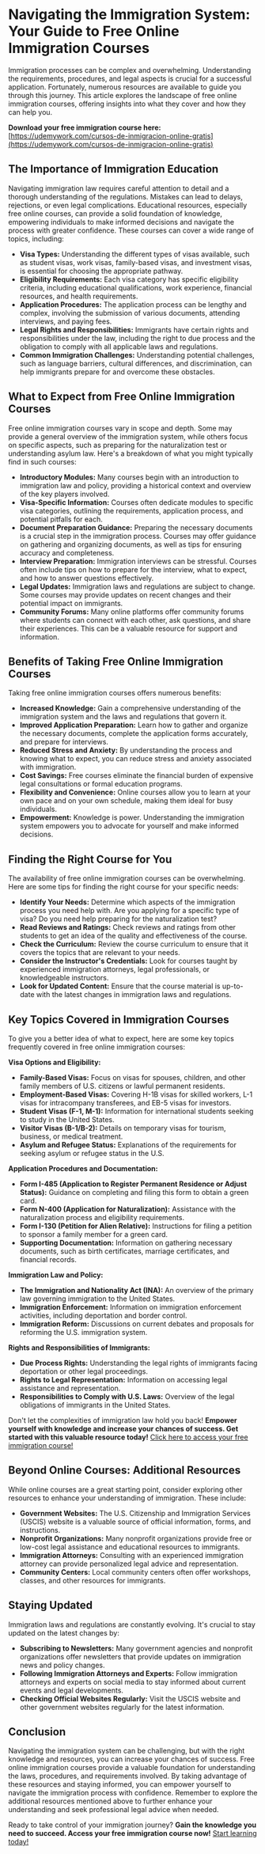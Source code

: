 # Navigating the Immigration System: Your Guide to Free Online Immigration Courses

Immigration processes can be complex and overwhelming. Understanding the requirements, procedures, and legal aspects is crucial for a successful application. Fortunately, numerous resources are available to guide you through this journey. This article explores the landscape of free online immigration courses, offering insights into what they cover and how they can help you.

**Download your free immigration course here:** [https://udemywork.com/cursos-de-inmigracion-online-gratis](https://udemywork.com/cursos-de-inmigracion-online-gratis)

## The Importance of Immigration Education

Navigating immigration law requires careful attention to detail and a thorough understanding of the regulations. Mistakes can lead to delays, rejections, or even legal complications.  Educational resources, especially free online courses, can provide a solid foundation of knowledge, empowering individuals to make informed decisions and navigate the process with greater confidence.  These courses can cover a wide range of topics, including:

*   **Visa Types:** Understanding the different types of visas available, such as student visas, work visas, family-based visas, and investment visas, is essential for choosing the appropriate pathway.
*   **Eligibility Requirements:** Each visa category has specific eligibility criteria, including educational qualifications, work experience, financial resources, and health requirements.
*   **Application Procedures:** The application process can be lengthy and complex, involving the submission of various documents, attending interviews, and paying fees.
*   **Legal Rights and Responsibilities:** Immigrants have certain rights and responsibilities under the law, including the right to due process and the obligation to comply with all applicable laws and regulations.
*   **Common Immigration Challenges:** Understanding potential challenges, such as language barriers, cultural differences, and discrimination, can help immigrants prepare for and overcome these obstacles.

## What to Expect from Free Online Immigration Courses

Free online immigration courses vary in scope and depth. Some may provide a general overview of the immigration system, while others focus on specific aspects, such as preparing for the naturalization test or understanding asylum law. Here's a breakdown of what you might typically find in such courses:

*   **Introductory Modules:** Many courses begin with an introduction to immigration law and policy, providing a historical context and overview of the key players involved.
*   **Visa-Specific Information:** Courses often dedicate modules to specific visa categories, outlining the requirements, application process, and potential pitfalls for each.
*   **Document Preparation Guidance:** Preparing the necessary documents is a crucial step in the immigration process. Courses may offer guidance on gathering and organizing documents, as well as tips for ensuring accuracy and completeness.
*   **Interview Preparation:**  Immigration interviews can be stressful.  Courses often include tips on how to prepare for the interview, what to expect, and how to answer questions effectively.
*   **Legal Updates:** Immigration laws and regulations are subject to change.  Some courses may provide updates on recent changes and their potential impact on immigrants.
*   **Community Forums:** Many online platforms offer community forums where students can connect with each other, ask questions, and share their experiences. This can be a valuable resource for support and information.

## Benefits of Taking Free Online Immigration Courses

Taking free online immigration courses offers numerous benefits:

*   **Increased Knowledge:** Gain a comprehensive understanding of the immigration system and the laws and regulations that govern it.
*   **Improved Application Preparation:** Learn how to gather and organize the necessary documents, complete the application forms accurately, and prepare for interviews.
*   **Reduced Stress and Anxiety:** By understanding the process and knowing what to expect, you can reduce stress and anxiety associated with immigration.
*   **Cost Savings:** Free courses eliminate the financial burden of expensive legal consultations or formal education programs.
*   **Flexibility and Convenience:** Online courses allow you to learn at your own pace and on your own schedule, making them ideal for busy individuals.
*   **Empowerment:**  Knowledge is power. Understanding the immigration system empowers you to advocate for yourself and make informed decisions.

## Finding the Right Course for You

The availability of free online immigration courses can be overwhelming. Here are some tips for finding the right course for your specific needs:

*   **Identify Your Needs:**  Determine which aspects of the immigration process you need help with. Are you applying for a specific type of visa? Do you need help preparing for the naturalization test?
*   **Read Reviews and Ratings:** Check reviews and ratings from other students to get an idea of the quality and effectiveness of the course.
*   **Check the Curriculum:** Review the course curriculum to ensure that it covers the topics that are relevant to your needs.
*   **Consider the Instructor's Credentials:**  Look for courses taught by experienced immigration attorneys, legal professionals, or knowledgeable instructors.
*   **Look for Updated Content:**  Ensure that the course material is up-to-date with the latest changes in immigration laws and regulations.

## Key Topics Covered in Immigration Courses

To give you a better idea of what to expect, here are some key topics frequently covered in free online immigration courses:

**Visa Options and Eligibility:**

*   **Family-Based Visas:** Focus on visas for spouses, children, and other family members of U.S. citizens or lawful permanent residents.
*   **Employment-Based Visas:** Covering H-1B visas for skilled workers, L-1 visas for intracompany transferees, and EB-5 visas for investors.
*   **Student Visas (F-1, M-1):** Information for international students seeking to study in the United States.
*   **Visitor Visas (B-1/B-2):** Details on temporary visas for tourism, business, or medical treatment.
*   **Asylum and Refugee Status:** Explanations of the requirements for seeking asylum or refugee status in the U.S.

**Application Procedures and Documentation:**

*   **Form I-485 (Application to Register Permanent Residence or Adjust Status):**  Guidance on completing and filing this form to obtain a green card.
*   **Form N-400 (Application for Naturalization):**  Assistance with the naturalization process and eligibility requirements.
*   **Form I-130 (Petition for Alien Relative):** Instructions for filing a petition to sponsor a family member for a green card.
*   **Supporting Documentation:** Information on gathering necessary documents, such as birth certificates, marriage certificates, and financial records.

**Immigration Law and Policy:**

*   **The Immigration and Nationality Act (INA):** An overview of the primary law governing immigration to the United States.
*   **Immigration Enforcement:**  Information on immigration enforcement activities, including deportation and border control.
*   **Immigration Reform:**  Discussions on current debates and proposals for reforming the U.S. immigration system.

**Rights and Responsibilities of Immigrants:**

*   **Due Process Rights:**  Understanding the legal rights of immigrants facing deportation or other legal proceedings.
*   **Rights to Legal Representation:**  Information on accessing legal assistance and representation.
*   **Responsibilities to Comply with U.S. Laws:**  Overview of the legal obligations of immigrants in the United States.

Don't let the complexities of immigration law hold you back! **Empower yourself with knowledge and increase your chances of success. Get started with this valuable resource today!** [Click here to access your free immigration course!](https://udemywork.com/cursos-de-inmigracion-online-gratis)

## Beyond Online Courses: Additional Resources

While online courses are a great starting point, consider exploring other resources to enhance your understanding of immigration. These include:

*   **Government Websites:**  The U.S. Citizenship and Immigration Services (USCIS) website is a valuable source of official information, forms, and instructions.
*   **Nonprofit Organizations:**  Many nonprofit organizations provide free or low-cost legal assistance and educational resources to immigrants.
*   **Immigration Attorneys:**  Consulting with an experienced immigration attorney can provide personalized legal advice and representation.
*   **Community Centers:**  Local community centers often offer workshops, classes, and other resources for immigrants.

## Staying Updated

Immigration laws and regulations are constantly evolving. It's crucial to stay updated on the latest changes by:

*   **Subscribing to Newsletters:**  Many government agencies and nonprofit organizations offer newsletters that provide updates on immigration news and policy changes.
*   **Following Immigration Attorneys and Experts:**  Follow immigration attorneys and experts on social media to stay informed about current events and legal developments.
*   **Checking Official Websites Regularly:**  Visit the USCIS website and other government websites regularly for the latest information.

## Conclusion

Navigating the immigration system can be challenging, but with the right knowledge and resources, you can increase your chances of success. Free online immigration courses provide a valuable foundation for understanding the laws, procedures, and requirements involved. By taking advantage of these resources and staying informed, you can empower yourself to navigate the immigration process with confidence. Remember to explore the additional resources mentioned above to further enhance your understanding and seek professional legal advice when needed.

Ready to take control of your immigration journey? **Gain the knowledge you need to succeed. Access your free immigration course now!** [Start learning today!](https://udemywork.com/cursos-de-inmigracion-online-gratis)

